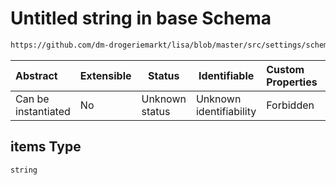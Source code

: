 # Untitled string in base Schema

```txt
https://github.com/dm-drogeriemarkt/lisa/blob/master/src/settings/schema.json#/properties/form_settings/properties/default_values/properties/puppetclass_ids/items
```




| Abstract            | Extensible | Status         | Identifiable            | Custom Properties | Additional Properties | Access Restrictions | Defined In                                                                               |
| :------------------ | ---------- | -------------- | ----------------------- | :---------------- | --------------------- | ------------------- | ---------------------------------------------------------------------------------------- |
| Can be instantiated | No         | Unknown status | Unknown identifiability | Forbidden         | Allowed               | none                | [settings.schema.json\*](../../src/settings/settings.schema.json "open original schema") |

## items Type

`string`
